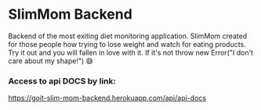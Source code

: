 # SlimMom Backend

Backend of the most exiting diet monitoring application. SlimMom created for those people how trying to lose weight and watch for eating products. Try it out and you will fallen in love with it. If it's not throw new Error("I don't care about my shape!") 😅

### Access to api DOCS by link:

https://goit-slim-mom-backend.herokuapp.com/api/api-docs
